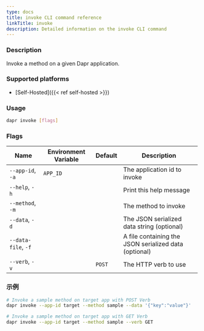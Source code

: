 ```yaml
---
type: docs
title: invoke CLI command reference
linkTitle: invoke
description: Detailed information on the invoke CLI command
---
```


### Description

Invoke a method on a given Dapr application.

### Supported platforms

- [Self-Hosted]({{< ref self-hosted >}})

### Usage

```bash
dapr invoke [flags]
```

### Flags

| Name                | Environment Variable | Default | Description                                                              |
| ------------------- | -------------------- | ------- | ------------------------------------------------------------------------ |
| `--app-id`, `-a`    | `APP_ID`             |         | The application id to invoke                                             |
| `--help`, `-h`      |                      |         | Print this help message                                                  |
| `--method`, `-m`    |                      |         | The method to invoke                                                     |
| `--data`, `-d`      |                      |         | The JSON serialized data string (optional)            |
| `--data-file`, `-f` |                      |         | A file containing the JSON serialized data (optional) |
| `--verb`, `-v`      |                      | `POST`  | The HTTP verb to use                                                     |

### 示例

```bash
# Invoke a sample method on target app with POST Verb
dapr invoke --app-id target --method sample --data '{"key":"value"}'

# Invoke a sample method on target app with GET Verb
dapr invoke --app-id target --method sample --verb GET
```

